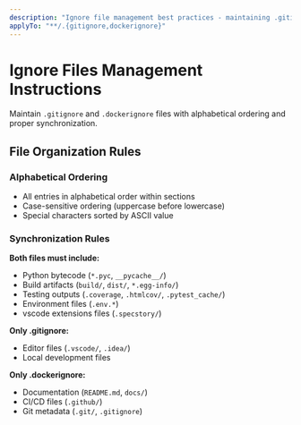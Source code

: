 ```yaml
---
description: "Ignore file management best practices - maintaining .gitignore and .dockerignore synchronization and organization"
applyTo: "**/.{gitignore,dockerignore}"
---
```


# Ignore Files Management Instructions

Maintain `.gitignore` and `.dockerignore` files with alphabetical ordering and proper synchronization.

## File Organization Rules

### Alphabetical Ordering
- All entries in alphabetical order within sections
- Case-sensitive ordering (uppercase before lowercase)
- Special characters sorted by ASCII value

### Synchronization Rules
**Both files must include:**
- Python bytecode (`*.pyc`, `__pycache__/`)
- Build artifacts (`build/`, `dist/`, `*.egg-info/`)
- Testing outputs (`.coverage`, `.htmlcov/`, `.pytest_cache/`)
- Environment files (`.env.*`)
- vscode extensions files (`.specstory/`)

**Only .gitignore:**
- Editor files (`.vscode/`, `.idea/`)
- Local development files

**Only .dockerignore:**
- Documentation (`README.md`, `docs/`)  
- CI/CD files (`.github/`)
- Git metadata (`.git/`, `.gitignore`)

